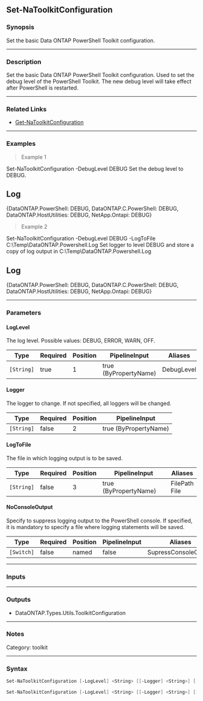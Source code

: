 Set-NaToolkitConfiguration
--------------------------

### Synopsis
Set the basic Data ONTAP PowerShell Toolkit configuration.

---

### Description

Set the basic Data ONTAP PowerShell Toolkit configuration.  Used to set the debug level of the PowerShell Toolkit.  The new debug level will take effect after PowerShell is restarted.

---

### Related Links
* [Get-NaToolkitConfiguration](Get-NaToolkitConfiguration)

---

### Examples
> Example 1

Set-NaToolkitConfiguration -DebugLevel DEBUG
Set the debug level to DEBUG.

Log
---
{DataONTAP.PowerShell: DEBUG, DataONTAP.C.PowerShell: DEBUG, DataONTAP.HostUtilities: DEBUG, NetApp.Ontapi: DEBUG}

> Example 2

Set-NaToolkitConfiguration -DebugLevel DEBUG -LogToFile C:\Temp\DataONTAP.Powershell.Log
Set logger to level DEBUG and store a copy of log output in C:\Temp\DataONTAP.Powershell.Log

Log
---
{DataONTAP.PowerShell: DEBUG, DataONTAP.C.PowerShell: DEBUG, DataONTAP.HostUtilities: DEBUG, NetApp.Ontapi: DEBUG}

---

### Parameters
#### **LogLevel**
The log level.  Possible values: DEBUG, ERROR, WARN, OFF.

|Type      |Required|Position|PipelineInput        |Aliases   |
|----------|--------|--------|---------------------|----------|
|`[String]`|true    |1       |true (ByPropertyName)|DebugLevel|

#### **Logger**
The logger to change.  If not specified, all loggers will be changed.

|Type      |Required|Position|PipelineInput        |
|----------|--------|--------|---------------------|
|`[String]`|false   |2       |true (ByPropertyName)|

#### **LogToFile**
The file in which logging output is to be saved.

|Type      |Required|Position|PipelineInput        |Aliases          |
|----------|--------|--------|---------------------|-----------------|
|`[String]`|false   |3       |true (ByPropertyName)|FilePath<br/>File|

#### **NoConsoleOutput**
Specify to suppress logging output to the PowerShell console. If specified, it is mandatory to specify a file where logging statements will be saved.

|Type      |Required|Position|PipelineInput|Aliases             |
|----------|--------|--------|-------------|--------------------|
|`[Switch]`|false   |named   |false        |SupressConsoleOutput|

---

### Inputs

---

### Outputs
* DataONTAP.Types.Utils.ToolkitConfiguration

---

### Notes
Category: toolkit

---

### Syntax
```PowerShell
Set-NaToolkitConfiguration [-LogLevel] <String> [[-Logger] <String>] [[-LogToFile] <String>] [<CommonParameters>]
```
```PowerShell
Set-NaToolkitConfiguration [-LogLevel] <String> [[-Logger] <String>] [[-LogToFile] <String>] [-NoConsoleOutput] [<CommonParameters>]
```

